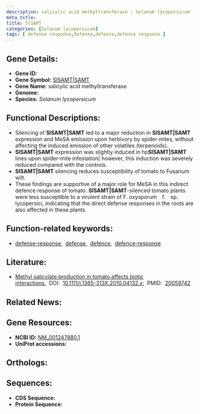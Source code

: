 ```yaml
---
description: salicylic acid methyltransferase ; Solanum lycopersicum
meta_title:
title: SlSAMT
categories: [Solanum lycopersicum]
tags: [ defense response,defense,defence,defence response ]
---
```


## Gene Details:
- **Gene ID:** []()
- **Gene Symbol:** <u>SlSAMT|SAMT</u>
- **Gene Name:** salicylic acid methyltransferase
- **Genome:** []()
- **Species:** *Solanum lycopersicum*

## Functional Descriptions:
   - Silencing of **SlSAMT|SAMT** led to a major reduction in **SlSAMT|SAMT** expression and MeSA emission upon herbivory by spider mites, without affecting the induced emission of other volatiles (terpenoids).
   - **SlSAMT|SAMT** expression was slightly induced in hp**SlSAMT|SAMT** lines upon spider-mite infestation| however, this induction was severely reduced compared with the controls.
   - **SlSAMT|SAMT** silencing reduces susceptibility of tomato to Fusarium wilt.
   - These findings are supportive of a major role for MeSA in this indirect defence response of tomato. **SlSAMT|SAMT**-silenced tomato plants were less susceptible to a virulent strain of F. oxysporum f. sp. lycopersici, indicating that the direct defense responses in the roots are also affected in these plants.

## Function-related keywords:
   - [defense-response](/tags/defense-response/),&nbsp;&nbsp;[defense](/tags/defense/),&nbsp;&nbsp;[defence](/tags/defence/),&nbsp;&nbsp;[defence-response](/tags/defence-response/)

## Literature:
   - [Methyl salicylate production in tomato affects biotic interactions.](https://doi.org/10.1111/j.1365-313X.2010.04132.x)&nbsp;&nbsp;DOI:&nbsp;&nbsp;[10.1111/j.1365-313X.2010.04132.x](https://doi.org/10.1111/j.1365-313X.2010.04132.x);&nbsp;&nbsp;PMID:&nbsp;&nbsp;[20059742](https://pubmed.ncbi.nlm.nih.gov/20059742/)

## Related News:

## Gene Resources:
- **NCBI ID:**  [NM_001247880.1](https://www.ncbi.nlm.nih.gov/gene/?term=NM_001247880.1)
- **UniProt accessions:**  [](https://www.uniprot.org/uniprotkb//entry)

## Orthologs:

## Sequences:
- **CDS Sequence:**
- **Protein Sequence:**
